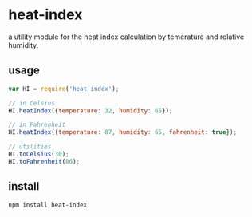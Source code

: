 heat-index
==========

a utility module for the heat index calculation by temerature and relative humidity.

## usage
```js
var HI = require('heat-index');

// in Celsius
HI.heatIndex({temperature: 32, humidity: 65});

// in Fahrenheit
HI.heatIndex({temperature: 87, humidity: 65, fahrenheit: true});

// utilities
HI.toCelsius(30);
HI.toFahrenheit(86);
```

## install
```
npm install heat-index
```
